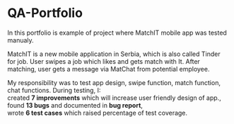 # QA-Portfolio
In this portfolio is example of project where MatchIT mobile app was tested manualy. 
<p> MatchIT is a new mobile application in Serbia, which is also called Tinder for job. User swipes a job which likes and gets match with It. After matching, user gets a message via MatChat from potential employee.</p>
<p>My responsibility was to test app design, swipe function, match function, chat functions. During testing, I: <br> created <b>7 improvements</b> which will increase user friendly design of app., <br> found <b>13 bugs</b> and documented in <b>bug report</b>,<br> wrote <b>6 test cases</b> which raised percentage of test coverage.
</p>
